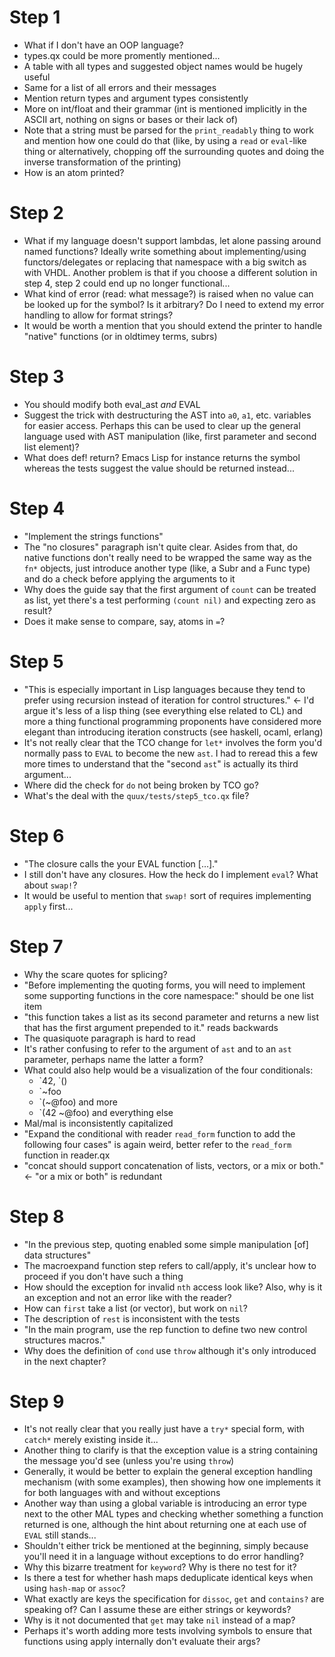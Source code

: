 # Step 1

- What if I don't have an OOP language?
- types.qx could be more promently mentioned...
- A table with all types and suggested object names would be hugely
  useful
- Same for a list of all errors and their messages
- Mention return types and argument types consistently
- More on int/float and their grammar (int is mentioned implicitly in
  the ASCII art, nothing on signs or bases or their lack of)
- Note that a string must be parsed for the `print_readably` thing to
  work and mention how one could do that (like, by using a `read` or
  `eval`-like thing or alternatively, chopping off the surrounding
  quotes and doing the inverse transformation of the printing)
- How is an atom printed?

# Step 2

- What if my language doesn't support lambdas, let alone passing
  around named functions? Ideally write something about
  implementing/using functors/delegates or replacing that namespace
  with a big switch as with VHDL.  Another problem is that if you
  choose a different solution in step 4, step 2 could end up no longer
  functional...
- What kind of error (read: what message?) is raised when no value can
  be looked up for the symbol?  Is it arbitrary?  Do I need to extend
  my error handling to allow for format strings?
- It would be worth a mention that you should extend the printer to
  handle "native" functions (or in oldtimey terms, subrs)

# Step 3

- You should modify both eval_ast *and* EVAL
- Suggest the trick with destructuring the AST into `a0`, `a1`,
  etc. variables for easier access.  Perhaps this can be used to clear
  up the general language used with AST manipulation (like, first
  parameter and second list element)?
- What does def! return?  Emacs Lisp for instance returns the symbol
  whereas the tests suggest the value should be returned instead...

# Step 4

- "Implement the strings functions"
- The "no closures" paragraph isn't quite clear.  Asides from that, do
  native functions don't really need to be wrapped the same way as the
  `fn*` objects, just introduce another type (like, a Subr and a Func
  type) and do a check before applying the arguments to it
- Why does the guide say that the first argument of `count` can be
  treated as list, yet there's a test performing `(count nil)` and
  expecting zero as result?
- Does it make sense to compare, say, atoms in `=`?

# Step 5

- "This is especially important in Lisp languages because they tend to
  prefer using recursion instead of iteration for control structures."
  <- I'd argue it's less of a lisp thing (see everything else related
  to CL) and more a thing functional programming proponents have
  considered more elegant than introducing iteration constructs (see
  haskell, ocaml, erlang)
- It's not really clear that the TCO change for `let*` involves the
  form you'd normally pass to `EVAL` to become the new `ast`.  I had to
  reread this a few more times to understand that the "second `ast`"
  is actually its third argument...
- Where did the check for `do` not being broken by TCO go?
- What's the deal with the `quux/tests/step5_tco.qx` file?

# Step 6

- "The closure calls the your EVAL function […]."
- I still don't have any closures.  How the heck do I implement
  `eval`?  What about `swap!`?
- It would be useful to mention that `swap!` sort of requires
  implementing `apply` first...

# Step 7

- Why the scare quotes for splicing?
- "Before implementing the quoting forms, you will need to implement
  some supporting functions in the core namespace:" should be one list
  item
- "this function takes a list as its second parameter and returns a
  new list that has the first argument prepended to it." reads backwards
- The quasiquote paragraph is hard to read
- It's rather confusing to refer to the argument of `ast` and to an
  `ast` parameter, perhaps name the latter a form?
- What could also help would be a visualization of the four
  conditionals:
  - \`42, \`()
  - \`~foo
  - \`(~@foo) and more
  - \`(42 ~@foo) and everything else
- Mal/mal is inconsistently capitalized
- "Expand the conditional with reader `read_form` function to add the
  following four cases" is again weird, better refer to the
  `read_form` function in reader.qx
- "concat should support concatenation of lists, vectors, or a mix or
  both." <- "or a mix or both" is redundant

# Step 8

- "In the previous step, quoting enabled some simple manipulation [of]
  data structures"
- The macroexpand function step refers to call/apply, it's unclear how
  to proceed if you don't have such a thing
- How should the exception for invalid `nth` access look like?  Also,
  why is it an exception and not an error like with the reader?
- How can `first` take a list (or vector), but work on `nil`?
- The description of `rest` is inconsistent with the tests
- "In the main program, use the rep function to define two new control
  structures macros."
- Why does the definition of `cond` use `throw` although it's only
  introduced in the next chapter?

# Step 9

- It's not really clear that you really just have a `try*` special
  form, with `catch*` merely existing inside it...
- Another thing to clarify is that the exception value is a string
  containing the message you'd see (unless you're using `throw`)
- Generally, it would be better to explain the general exception
  handling mechanism (with some examples), then showing how one
  implements it for both languages with and without exceptions
- Another way than using a global variable is introducing an error
  type next to the other MAL types and checking whether something a
  function returned is one, although the hint about returning one at
  each use of `EVAL` still stands...
- Shouldn't either trick be mentioned at the beginning, simply because
  you'll need it in a language without exceptions to do error handling?
- Why this bizarre treatment for `keyword`?  Why is there no test for
  it?
- Is there a test for whether hash maps deduplicate identical keys
  when using `hash-map` or `assoc`?
- What exactly are keys the specification for `dissoc`, `get` and
  `contains?` are speaking of?  Can I assume these are either strings
  or keywords?
- Why is it not documented that `get` may take `nil` instead of a map?
- Perhaps it's worth adding more tests involving symbols to ensure
  that functions using apply internally don't evaluate their args?
